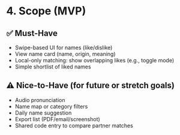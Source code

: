 # 4. Scope (MVP)

## ✅ Must-Have
- Swipe-based UI for names (like/dislike)  
- View name card (name, origin, meaning)  
- Local-only matching: show overlapping likes (e.g., toggle mode)  
- Simple shortlist of liked names  

## ⚠️ Nice-to-Have (for future or stretch goals)
- Audio pronunciation  
- Name map or category filters  
- Daily name suggestion  
- Export list (PDF/email/screenshot)  
- Shared code entry to compare partner matches  
